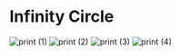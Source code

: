 # Infinity Circle

![print (1)](https://i.imgur.com/tbIyPja.png)
![print (2)](https://i.imgur.com/c6Vsebf.png)
![print (3)](https://i.imgur.com/KAZWBsl.png)
![print (4)](https://i.imgur.com/E9VloE8.png)